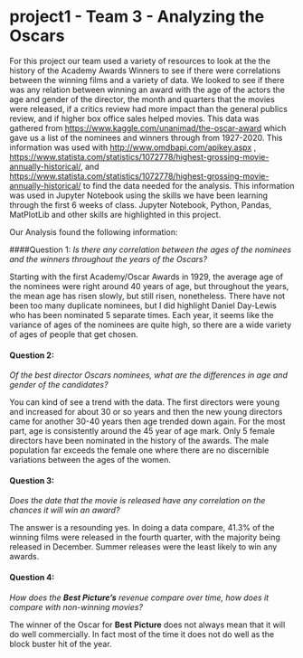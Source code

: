# project1 - Team 3 - Analyzing the Oscars

For this project our team used a variety of resources to look at the the history of the Academy Awards Winners to see if there were correlations between the winning films and a variety of data.  We looked to see if there was any relation between winning an award with the age of the actors the age and gender of the director, the month and quarters that the movies were released, if a critics review had more impact than the general publics review, and if higher box office sales helped movies.  This data was gathered from https://www.kaggle.com/unanimad/the-oscar-award which gave us a list of the nominees and winners through from 1927-2020.  This information was used with http://www.omdbapi.com/apikey.aspx , https://www.statista.com/statistics/1072778/highest-grossing-movie-annually-historical/, and https://www.statista.com/statistics/1072778/highest-grossing-movie-annually-historical/  to find the data needed for the analysis.   This information was used in Jupyter Notebook using the skills we have been learning through the first 6 weeks of class.  Jupyter Notebook, Python, Pandas, MatPlotLib and other skills are highlighted in this project. 

Our Analysis found the following information:


 

####Question 1:
_Is there any correlation between the ages of the nominees and the winners throughout the years of the Oscars?_

Starting with the first Academy/Oscar Awards in 1929, the average age of the nominees were right around 40 years of age, but throughout the years, the mean age has risen slowly, but still risen, nonetheless. There have not been too many duplicate nominees, but I did highlight Daniel Day-Lewis who has been nominated 5 separate times. Each year, it seems like the variance of ages of the nominees are quite high, so there are a wide variety of ages of people that get chosen.

#### Question 2: 
_Of the best director Oscars nominees, what are the differences in age and gender of the candidates?_

You can kind of see a trend with the data. The first directors were young and increased for about 30 or so years and then the new young directors came for another 30-40 years then age trended down again. For the most part, age is consistently around the 45 year of age mark. Only 5 female directors have been nominated in the history of the awards. The male population far exceeds the female one where there are no discernible variations between the ages of the women.


#### Question 3: 
_Does the date that the movie is released have any correlation on the chances it will win an award?_

The answer is a resounding yes.  In doing a data compare, 41.3% of the winning films were released in the fourth quarter, with the majority being released in December.  Summer releases were the least likely to win any awards.

#### Question 4:
_How does the **Best Picture’s** revenue compare over time, how does it compare with non-winning movies?_

The winner of the Oscar for **Best Picture** does not always mean that it will do well commercially. In fact most of the time it does not do well as the block buster hit of the year. 
